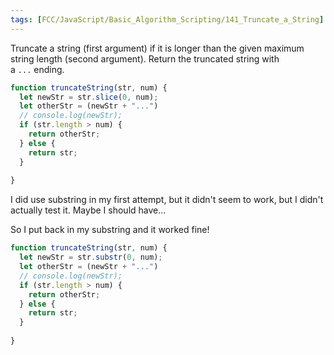 ```yaml
---
tags: [FCC/JavaScript/Basic_Algorithm_Scripting/141_Truncate_a_String]
---
```

Truncate a string (first argument) if it is longer than the given maximum string length (second argument). Return the truncated string with a `...` ending.

```js
function truncateString(str, num) {
  let newStr = str.slice(0, num);
  let otherStr = (newStr + "...")
  // console.log(newStr);
  if (str.length > num) {
    return otherStr;
  } else {
    return str;
  }
 
}
```

I did use substring in my first attempt, but it didn't seem to work, but I didn't actually test it. Maybe I should have...

So I put back in my substring and it worked fine!
```js
function truncateString(str, num) {
  let newStr = str.substr(0, num);
  let otherStr = (newStr + "...")
  // console.log(newStr);
  if (str.length > num) {
    return otherStr;
  } else {
    return str;
  }
 
}
```
